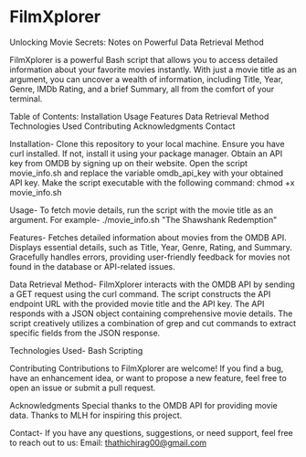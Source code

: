 # FilmXplorer
Unlocking Movie Secrets: Notes on Powerful Data Retrieval Method

FilmXplorer is a powerful Bash script that allows you to access detailed information about your favorite movies instantly. With just a movie title as an argument, you can uncover a wealth of information, including Title, Year, Genre, IMDb Rating, and a brief Summary, all from the comfort of your terminal.

Table of Contents:
Installation
Usage
Features
Data Retrieval Method
Technologies Used
Contributing
Acknowledgments
Contact

Installation-
Clone this repository to your local machine.
Ensure you have curl installed. If not, install it using your package manager.
Obtain an API key from OMDB by signing up on their website.
Open the script movie_info.sh and replace the variable omdb_api_key with your obtained API key.
Make the script executable with the following command:  chmod +x movie_info.sh

Usage-
To fetch movie details, run the script with the movie title as an argument. 
For example-  ./movie_info.sh "The Shawshank Redemption"

Features-
Fetches detailed information about movies from the OMDB API.
Displays essential details, such as Title, Year, Genre, Rating, and Summary.
Gracefully handles errors, providing user-friendly feedback for movies not found in the database or API-related issues.

Data Retrieval Method-
FilmXplorer interacts with the OMDB API by sending a GET request using the curl command. The script constructs the API endpoint URL with the provided movie title and the API key. The API responds with a JSON object containing comprehensive movie details. The script creatively utilizes a combination of grep and cut commands to extract specific fields from the JSON response.

Technologies Used-
Bash Scripting

Contributing
Contributions to FilmXplorer are welcome! If you find a bug, have an enhancement idea, or want to propose a new feature, feel free to open an issue or submit a pull request.

Acknowledgments
Special thanks to the OMDB API for providing movie data.
Thanks to MLH for inspiring this project.

Contact-
If you have any questions, suggestions, or need support, feel free to reach out to us:
Email: thathichirag00@gmail.com